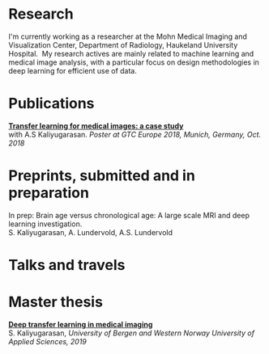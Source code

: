 ---
---

# Research 
I'm currently working as a researcher at the Mohn Medical Imaging and Visualization Center, Department of Radiology, Haukeland University Hospital. 
My research actives are mainly related to machine learning and medical image analysis, with a particular focus on design methodologies in deep learning for efficient use of data.

# Publications 
<a href="https://www.nvidia.com/content/dam/en-zz/Solutions/gtc-europe/posters/deep-learning/gtc18eu-research-posters-AIDL_20_EP8136_Satheshkumar_Kaliyugarasan.jpg"> 
	<b>Transfer learning for medical images: a case study </b>
</a>
<br>
with A.S Kaliyugarasan. <i>Poster at GTC Europe 2018, Munich, Germany, Oct. 2018 </i>

# Preprints, submitted and in preparation
In prep: Brain age versus chronological age: A large scale MRI and deep learning investigation.
<br>
S. Kaliyugarasan, A. Lundervold, A.S. Lundervold

# Talks and travels 


# Master thesis 
<a href="http://bora.uib.no/bitstream/handle/1956/20849/Deep_transfer_learning_in_medical_imaging.pdf"><b>Deep transfer learning in medical imaging</b></a>
<br>
S. Kaliyugarasan, <i>University of Bergen and Western Norway University of Applied Sciences, 2019 </i>